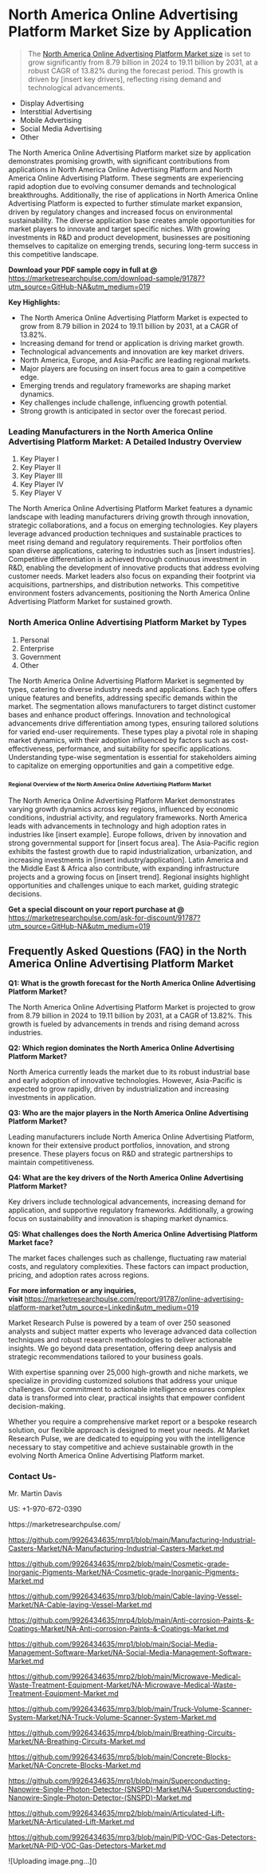 <h1>North America Online Advertising Platform Market&nbsp;Size by Application</h1><blockquote><p>The <a href="https://marketresearchpulse.com/download-sample/91787?utm_source=GitHub-NA&amp;utm_medium=019">North America Online Advertising Platform Market size</a> is set to grow significantly from 8.79 billion in 2024 to 19.11 billion by 2031, at a robust CAGR of 13.82% during the forecast period. This growth is driven by [insert key drivers], reflecting rising demand and technological advancements.</p></blockquote><ul><li>Display Advertising<li> Interstitial Advertising<li> Mobile Advertising<li> Social Media Advertising<li> Other</li></ul><p>The North America Online Advertising Platform market size by application demonstrates promising growth, with significant contributions from applications in North America Online Advertising Platform and North America Online Advertising Platform. These segments are experiencing rapid adoption due to evolving consumer demands and technological breakthroughs. Additionally, the rise of applications in North America Online Advertising Platform is expected to further stimulate market expansion, driven by regulatory changes and increased focus on environmental sustainability. The diverse application base creates ample opportunities for market players to innovate and target specific niches. With growing investments in R&D and product development, businesses are positioning themselves to capitalize on emerging trends, securing long-term success in this competitive landscape.</p><p><strong>Download your PDF sample copy in full at @ </strong><a href="https://marketresearchpulse.com/download-sample/91787?utm_source=GitHub-NA&amp;utm_medium=019">https://marketresearchpulse.com/download-sample/91787?utm_source=GitHub-NA&amp;utm_medium=019</a></p><p><strong>Key Highlights: </strong></p><ul><li>The North America Online Advertising Platform Market is expected to grow from 8.79 billion in 2024 to 19.11 billion by 2031, at a CAGR of 13.82%.</li><li>Increasing demand for trend or application is driving market growth.</li><li>Technological advancements and innovation are key market drivers.</li><li>North America, Europe, and Asia-Pacific are leading regional markets.</li><li>Major players are focusing on insert focus area to gain a competitive edge.</li><li>Emerging trends and regulatory frameworks are shaping market dynamics.</li><li>Key challenges include challenge, influencing growth potential.</li><li>Strong growth is anticipated in sector over the forecast period.</li></ul><h3>Leading Manufacturers in the North America Online Advertising Platform Market: A Detailed Industry Overview</h3><ol><li>Key Player I</li><li>Key Player II</li><li>Key Player III</li><li>Key Player IV</li><li>Key Player V</li></ol><div class="flex max-w-full flex-col flex-grow"><div class="min-h-8 text-message flex w-full flex-col items-end gap-2 whitespace-normal break-words [.text-message+&amp;]:mt-5" dir="auto" data-message-author-role="assistant" data-message-id="fd8432e4-4910-450d-b182-61b7bfb0a01f" data-message-model-slug="gpt-4o"><div class="flex w-full flex-col gap-1 empty:hidden first:pt-[3px]"><div class="markdown prose w-full break-words dark:prose-invert light"><p>The North America Online Advertising Platform Market features a dynamic landscape with leading manufacturers driving growth through innovation, strategic collaborations, and a focus on emerging technologies. Key players leverage advanced production techniques and sustainable practices to meet rising demand and regulatory requirements. Their portfolios often span diverse applications, catering to industries such as [insert industries]. Competitive differentiation is achieved through continuous investment in R&amp;D, enabling the development of innovative products that address evolving customer needs. Market leaders also focus on expanding their footprint via acquisitions, partnerships, and distribution networks. This competitive environment fosters advancements, positioning the North America Online Advertising Platform Market for sustained growth.</p></div></div></div></div><h3>North America Online Advertising Platform Market by Types</h3><ol><li>Personal<li> Enterprise<li> Government<li> Other</li></ol><div class="flex max-w-full flex-col flex-grow"><div class="min-h-8 text-message flex w-full flex-col items-end gap-2 whitespace-normal break-words [.text-message+&amp;]:mt-5" dir="auto" data-message-author-role="assistant" data-message-id="084470be-0bb7-4664-bddf-5156b4f41249" data-message-model-slug="gpt-4o-mini"><div class="flex w-full flex-col gap-1 empty:hidden first:pt-[3px]"><div class="markdown prose w-full break-words dark:prose-invert light"><p>The North America Online Advertising Platform Market is segmented by types, catering to diverse industry needs and applications. Each type offers unique features and benefits, addressing specific demands within the market. The segmentation allows manufacturers to target distinct customer bases and enhance product offerings. Innovation and technological advancements drive differentiation among types, ensuring tailored solutions for varied end-user requirements. These types play a pivotal role in shaping market dynamics, with their adoption influenced by factors such as cost-effectiveness, performance, and suitability for specific applications. Understanding type-wise segmentation is essential for stakeholders aiming to capitalize on emerging opportunities and gain a competitive edge.</p></div></div></div></div><h3><span style="font-size: 11px;">Regional Overview of the North America Online Advertising Platform Market</span></h3><div class="flex max-w-full flex-col flex-grow"><div class="min-h-8 text-message flex w-full flex-col items-end gap-2 whitespace-normal break-words [.text-message+&amp;]:mt-5" dir="auto" data-message-author-role="assistant" data-message-id="e9038762-ce64-4e30-91c9-9bd413514231" data-message-model-slug="gpt-4o-mini"><div class="flex w-full flex-col gap-1 empty:hidden first:pt-[3px]"><div class="markdown prose w-full break-words dark:prose-invert light"><p>The North America Online Advertising Platform Market demonstrates varying growth dynamics across key regions, influenced by economic conditions, industrial activity, and regulatory frameworks. North America leads with advancements in technology and high adoption rates in industries like [insert example]. Europe follows, driven by innovation and strong governmental support for [insert focus area]. The Asia-Pacific region exhibits the fastest growth due to rapid industrialization, urbanization, and increasing investments in [insert industry/application]. Latin America and the Middle East &amp; Africa also contribute, with expanding infrastructure projects and a growing focus on [insert trend]. Regional insights highlight opportunities and challenges unique to each market, guiding strategic decisions.</p></div></div></div></div><p><strong>Get a special discount on your report purchase at @ </strong><a href="https://marketresearchpulse.com/ask-for-discount/91787?utm_source=GitHub-NA&amp;utm_medium=019">https://marketresearchpulse.com/ask-for-discount/91787?utm_source=GitHub-NA&amp;utm_medium=019</a></p><h2>Frequently Asked Questions (FAQ) in the North America Online Advertising Platform Market</h2><p><strong>Q1: What is the growth forecast for the North America Online Advertising Platform Market?</strong></p><p>The North America Online Advertising Platform Market is projected to grow from 8.79 billion in 2024 to 19.11 billion by 2031, at a CAGR of 13.82%. This growth is fueled by advancements in trends and rising demand across industries.</p><p><strong>Q2: Which region dominates the North America Online Advertising Platform Market?</strong></p><p>North America currently leads the market due to its robust industrial base and early adoption of innovative technologies. However, Asia-Pacific is expected to grow rapidly, driven by industrialization and increasing investments in application.</p><p><strong>Q3: Who are the major players in the North America Online Advertising Platform Market?</strong></p><p>Leading manufacturers include North America Online Advertising Platform, known for their extensive product portfolios, innovation, and strong presence. These players focus on R&amp;D and strategic partnerships to maintain competitiveness.</p><p><strong>Q4: What are the key drivers of the North America Online Advertising Platform Market?</strong></p><p>Key drivers include technological advancements, increasing demand for application, and supportive regulatory frameworks. Additionally, a growing focus on sustainability and innovation is shaping market dynamics.</p><p><strong>Q5: What challenges does the North America Online Advertising Platform Market face?</strong></p><p>The market faces challenges such as challenge, fluctuating raw material costs, and regulatory complexities. These factors can impact production, pricing, and adoption rates across regions.</p><p><strong>For more information or any inquiries, visit&nbsp;</strong><a href="https://marketresearchpulse.com/report/91787/online-advertising-platform-market?utm_source=Linkedin&utm_medium=019">https://marketresearchpulse.com/report/91787/online-advertising-platform-market?utm_source=Linkedin&utm_medium=019</a></p><p>Market Research Pulse is powered by a team of over 250 seasoned analysts and subject matter experts who leverage advanced data collection techniques and robust research methodologies to deliver actionable insights. We go beyond data presentation, offering deep analysis and strategic recommendations tailored to your business goals.</p><p>With expertise spanning over 25,000 high-growth and niche markets, we specialize in providing customized solutions that address your unique challenges. Our commitment to actionable intelligence ensures complex data is transformed into clear, practical insights that empower confident decision-making.</p><p>Whether you require a comprehensive market report or a bespoke research solution, our flexible approach is designed to meet your needs. At Market Research Pulse, we are dedicated to equipping you with the intelligence necessary to stay competitive and achieve sustainable growth in the evolving North America Online Advertising Platform market.</p><h3><strong>Contact Us-</strong></h3><p>Mr. Martin Davis</p><p>US: +1-970-672-0390</p><p>https://marketresearchpulse.com/</p><p><a href="https://github.com/9926434635/mrp1/blob/main/Manufacturing-Industrial-Casters-Market/NA-Manufacturing-Industrial-Casters-Market.md">https://github.com/9926434635/mrp1/blob/main/Manufacturing-Industrial-Casters-Market/NA-Manufacturing-Industrial-Casters-Market.md</a></p><p><a href="https://github.com/9926434635/mrp2/blob/main/Cosmetic-grade-Inorganic-Pigments-Market/NA-Cosmetic-grade-Inorganic-Pigments-Market.md">https://github.com/9926434635/mrp2/blob/main/Cosmetic-grade-Inorganic-Pigments-Market/NA-Cosmetic-grade-Inorganic-Pigments-Market.md</a></p><p><a href="https://github.com/9926434635/mrp3/blob/main/Cable-laying-Vessel-Market/NA-Cable-laying-Vessel-Market.md">https://github.com/9926434635/mrp3/blob/main/Cable-laying-Vessel-Market/NA-Cable-laying-Vessel-Market.md</a></p><p><a href="https://github.com/9926434635/mrp4/blob/main/Anti-corrosion-Paints-&-Coatings-Market/NA-Anti-corrosion-Paints-&-Coatings-Market.md">https://github.com/9926434635/mrp4/blob/main/Anti-corrosion-Paints-&-Coatings-Market/NA-Anti-corrosion-Paints-&-Coatings-Market.md</a></p><p><a href="https://github.com/9926434635/mrp1/blob/main/Social-Media-Management-Software-Market/NA-Social-Media-Management-Software-Market.md">https://github.com/9926434635/mrp1/blob/main/Social-Media-Management-Software-Market/NA-Social-Media-Management-Software-Market.md</a></p><p><a href="https://github.com/9926434635/mrp2/blob/main/Microwave-Medical-Waste-Treatment-Equipment-Market/NA-Microwave-Medical-Waste-Treatment-Equipment-Market.md">https://github.com/9926434635/mrp2/blob/main/Microwave-Medical-Waste-Treatment-Equipment-Market/NA-Microwave-Medical-Waste-Treatment-Equipment-Market.md</a></p><p><a href="https://github.com/9926434635/mrp3/blob/main/Truck-Volume-Scanner-System-Market/NA-Truck-Volume-Scanner-System-Market.md">https://github.com/9926434635/mrp3/blob/main/Truck-Volume-Scanner-System-Market/NA-Truck-Volume-Scanner-System-Market.md</a></p><p><a href="https://github.com/9926434635/mrp4/blob/main/Breathing-Circuits-Market/NA-Breathing-Circuits-Market.md">https://github.com/9926434635/mrp4/blob/main/Breathing-Circuits-Market/NA-Breathing-Circuits-Market.md</a></p><p><a href="https://github.com/9926434635/mrp5/blob/main/Concrete-Blocks-Market/NA-Concrete-Blocks-Market.md">https://github.com/9926434635/mrp5/blob/main/Concrete-Blocks-Market/NA-Concrete-Blocks-Market.md</a></p><p><a href="https://github.com/9926434635/mrp1/blob/main/Superconducting-Nanowire-Single-Photon-Detector-(SNSPD)-Market/NA-Superconducting-Nanowire-Single-Photon-Detector-(SNSPD)-Market.md">https://github.com/9926434635/mrp1/blob/main/Superconducting-Nanowire-Single-Photon-Detector-(SNSPD)-Market/NA-Superconducting-Nanowire-Single-Photon-Detector-(SNSPD)-Market.md</a></p><p><a href="https://github.com/9926434635/mrp2/blob/main/Articulated-Lift-Market/NA-Articulated-Lift-Market.md">https://github.com/9926434635/mrp2/blob/main/Articulated-Lift-Market/NA-Articulated-Lift-Market.md</a></p><p><a href="https://github.com/9926434635/mrp3/blob/main/PID-VOC-Gas-Detectors-Market/NA-PID-VOC-Gas-Detectors-Market.md">https://github.com/9926434635/mrp3/blob/main/PID-VOC-Gas-Detectors-Market/NA-PID-VOC-Gas-Detectors-Market.md</a></p>
![Uploading image.png…]()
